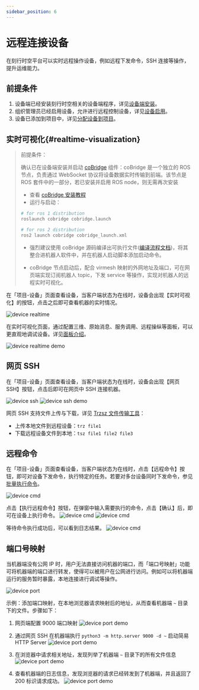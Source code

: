 ```yaml
---
sidebar_position: 6
---
```


# 远程连接设备

在刻行时空平台可以实时远程操作设备，例如远程下发命令，SSH 连接等操作，提升运维能力。

## 前提条件

1. 设备端已经安装刻行时空相关的设备端程序，详见[设备端安装](./2-create-device.md#add-device-from-device)。
2. 组织管理员已经启用设备，允许进行远程控制设备，详见[设备启用](./3-manage-device.md#enable-device)。
3. 设备已添加到项目中，详见[分配设备到项目](./3-manage-device.md#assign-devices-to-projects)。

## 实时可视化{#realtime-visualization}

> 前提条件：
>
> 确认已在设备端安装并启动  [coBridge](https://github.com/coscene-io/coBridge) 组件：coBridge 是一个独立的 ROS 节点，负责通过 WebSocket 协议将设备数据实时传输到前端。该节点是 ROS 套件中的一部分，若已安装并启用 ROS node，则无需再次安装
> 
> - 查看 [coBridge 安装教程](../client/2-apt-source-install.md)
> - 运行与启动：
> 
> ```bash
> # for ros 1 distribution
> roslaunch cobridge cobridge.launch
>
> # for ros 2 distribution
> ros2 launch cobridge cobridge_launch.xml
> ```
>
> - 强烈建议使用 coBridge 源码编译出可执行文件([编译流程文档](https://github.com/coscene-io/coBridge/blob/main/README.zh-CN.md))，将其整合进机器人软件中，并在机器人启动脚本添加启动命令。
> 
> - coBridge 节点启动后，配合 virmesh 映射的外网地址及端口，可在网页端实现订阅机器人 topic，下发 service 等操作，实现对机器人的远程实时可视化。

在「项目-设备」页面查看设备，当客户端状态为在线时，设备会出现【实时可视化】的按钮，点击之后即可查看机器的实时情况。

![device realtime](./img/4-3-device-realtime.png)

在实时可视化页面，通过配置三维、原始消息、服务调用、远程操纵等面板，可以更直观地调试设备。详见[面板介绍](../viz/4-panel/1-panel-overview.md)。

![device realtime demo](./img/4-3-device-realtime-demo.png)

## 网页 SSH

在「项目-设备」页面查看设备，当客户端状态为在线时，设备会出现【网页 SSH】按钮，点击后即可在网页中 SSH 连接机器。

![device ssh](./img/4-3-device-ssh.png)
![device ssh demo](./img/4-3-device-ssh-demo.png)

网页 SSH 支持文件上传与下载，详见 [Trzsz 文件传输工具](https://trzsz.github.io/cn/)：
- 上传本地文件到远程设备：`trz file1`
- 下载远程设备文件到本地：`tsz file1 file2 file3`

## 远程命令

在「项目-设备」页面查看设备，当客户端状态为在线时，点击【远程命令】按钮，即可对设备下发命令，执行特定的任务。若要对多台设备同时下发命令，参见[批量执行命令](./6-batch-device-operations.md#batch-remote-command)。

![device cmd](./img/6-remote-command-1.png)

点击【执行远程命令】按钮，在弹窗中输入需要执行的命令，点击【确认】后，即可在设备上执行命令。
![device cmd](./img/6-remote-command-2.png)
![device cmd](./img/6-remote-command-3.png)

等待命令执行成功后，可以看到日志结果。
![device cmd](./img/6-remote-command-4.png)

## 端口号映射

当机器端没有公网 IP 时，用户无法直接访问机器的端口，而「端口号映射」功能可将机器端的端口进行转发，使得可以被用户在公网进行访问。例如可以将机器端运行的服务暂时暴露，本地连接进行调试等操作。

![device port](./img/4-3-device-port.png)

示例：添加端口映射，在本地浏览器请求映射后的地址，从而查看机器端 `~` 目录下的文件。步骤如下：

1. 网页端配置 9000 端口映射
   ![device port demo](./img/4-3-device-port-demo-1.png)

2. 通过网页 SSH 在机器端执行 `python3 -m http.server 9000 -d ~` 启动简易 HTTP Server
   ![device port demo](./img/4-3-device-port-demo-3.png)

3. 在浏览器中请求相关地址，发现列举了机器端 `~` 目录下的所有文件信息
   ![device port demo](./img/4-3-device-port-demo-2.png)

4. 查看机器端的日志信息，发现浏览器的请求已经转发到了机器端，并且返回了 200 标识请求成功。
   ![device port demo](./img/4-3-device-port-demo-3.png)
